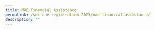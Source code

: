 ```yaml
---
title: MOE Financial Assistance
permalink: /sec-one-registration-2023/moe-financial-assistance/
description: ""
---
```


